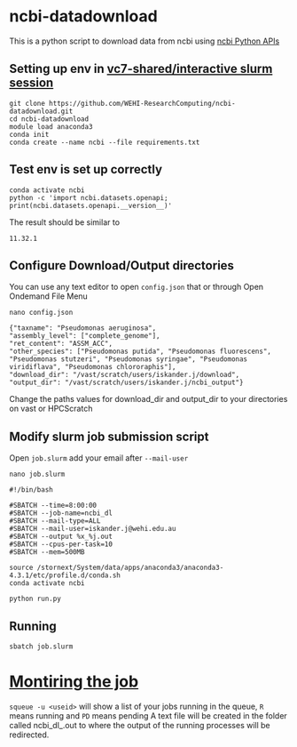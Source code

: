 # ncbi-datadownload

This is a python script to download data from ncbi using [ncbi Python APIs](https://www.ncbi.nlm.nih.gov/datasets/docs/languages/python/api/)

## Setting up env in [vc7-shared/interactive slurm session](https://rc.wehi.edu.au/Documentation/getting-started/interactive-work)
```
git clone https://github.com/WEHI-ResearchComputing/ncbi-datadownload.git
cd ncbi-datadownload
module load anaconda3
conda init
conda create --name ncbi --file requirements.txt
```

## Test env is set up correctly
```
conda activate ncbi
python -c 'import ncbi.datasets.openapi; print(ncbi.datasets.openapi.__version__)'

```
The result should be similar to 
```
11.32.1
```

## Configure Download/Output directories
You can use any text editor to open `config.json` that or through Open Ondemand File Menu
```
nano config.json
```
```
{"taxname": "Pseudomonas aeruginosa", 
"assembly_level": ["complete_genome"], 
"ret_content": "ASSM_ACC", 
"other_species": ["Pseudomonas putida", "Pseudomonas fluorescens", "Pseudomonas stutzeri", "Pseudomonas syringae", "Pseudomonas viridiflava", "Pseudomonas chlororaphis"], 
"download_dir": "/vast/scratch/users/iskander.j/download", 
"output_dir": "/vast/scratch/users/iskander.j/ncbi_output"}
```
Change the paths values for download_dir and output_dir to your directories on vast or HPCScratch

## Modify slurm job submission script
Open `job.slurm` add your email after `--mail-user`
```
nano job.slurm
```
```
#!/bin/bash

#SBATCH --time=8:00:00
#SBATCH --job-name=ncbi_dl
#SBATCH --mail-type=ALL
#SBATCH --mail-user=iskander.j@wehi.edu.au
#SBATCH --output %x_%j.out
#SBATCH --cpus-per-task=10
#SBATCH --mem=500MB

source /stornext/System/data/apps/anaconda3/anaconda3-4.3.1/etc/profile.d/conda.sh
conda activate ncbi

python run.py

```

## Running

```
sbatch job.slurm
```

# [Montiring the job](https://rc.wehi.edu.au/Documentation/getting-started/batch-system/getting-started)

`squeue -u <useid>` will show a list of your jobs running in the queue, `R` means running and `PD` means pending
A text file will be created in the folder called ncbi_dl_<jobid>.out to where the output of the running processes will be redirected.
